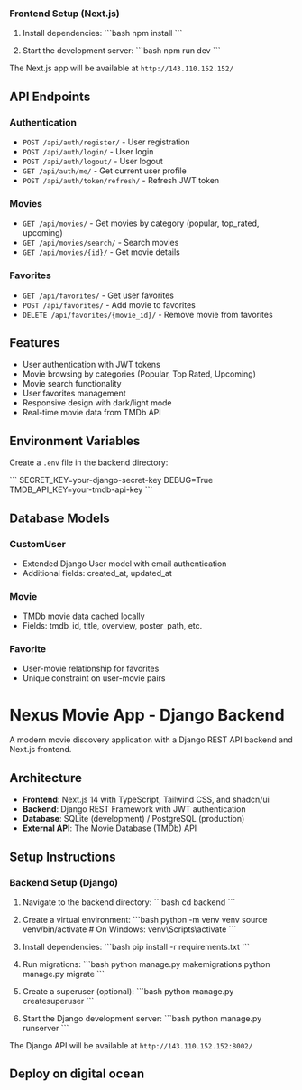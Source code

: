 

### Frontend Setup (Next.js)

1. Install dependencies:
   \`\`\`bash
   npm install
   \`\`\`

2. Start the development server:
   \`\`\`bash
   npm run dev
   \`\`\`

The Next.js app will be available at `http://143.110.152.152/`

## API Endpoints

### Authentication
- `POST /api/auth/register/` - User registration
- `POST /api/auth/login/` - User login
- `POST /api/auth/logout/` - User logout
- `GET /api/auth/me/` - Get current user profile
- `POST /api/auth/token/refresh/` - Refresh JWT token

### Movies
- `GET /api/movies/` - Get movies by category (popular, top_rated, upcoming)
- `GET /api/movies/search/` - Search movies
- `GET /api/movies/{id}/` - Get movie details

### Favorites
- `GET /api/favorites/` - Get user favorites
- `POST /api/favorites/` - Add movie to favorites
- `DELETE /api/favorites/{movie_id}/` - Remove movie from favorites

## Features

- User authentication with JWT tokens
- Movie browsing by categories (Popular, Top Rated, Upcoming)
- Movie search functionality
- User favorites management
- Responsive design with dark/light mode
- Real-time movie data from TMDb API

## Environment Variables

Create a `.env` file in the backend directory:

\`\`\`
SECRET_KEY=your-django-secret-key
DEBUG=True
TMDB_API_KEY=your-tmdb-api-key
\`\`\`

## Database Models

### CustomUser
- Extended Django User model with email authentication
- Additional fields: created_at, updated_at

### Movie
- TMDb movie data cached locally
- Fields: tmdb_id, title, overview, poster_path, etc.

### Favorite
- User-movie relationship for favorites
- Unique constraint on user-movie pairs



# Nexus Movie App - Django Backend

A modern movie discovery application with a Django REST API backend and Next.js frontend.

## Architecture

- **Frontend**: Next.js 14 with TypeScript, Tailwind CSS, and shadcn/ui
- **Backend**: Django REST Framework with JWT authentication
- **Database**: SQLite (development) / PostgreSQL (production)
- **External API**: The Movie Database (TMDb) API

## Setup Instructions

### Backend Setup (Django)

1. Navigate to the backend directory:
   \`\`\`bash
   cd backend
   \`\`\`

2. Create a virtual environment:
   \`\`\`bash
   python -m venv venv
   source venv/bin/activate  # On Windows: venv\Scripts\activate
   \`\`\`

3. Install dependencies:
   \`\`\`bash
   pip install -r requirements.txt
   \`\`\`

4. Run migrations:
   \`\`\`bash
   python manage.py makemigrations
   python manage.py migrate
   \`\`\`

5. Create a superuser (optional):
   \`\`\`bash
   python manage.py createsuperuser
   \`\`\`

6. Start the Django development server:
   \`\`\`bash
   python manage.py runserver
   \`\`\`

The Django API will be available at `http://143.110.152.152:8002/`


## Deploy on digital ocean

